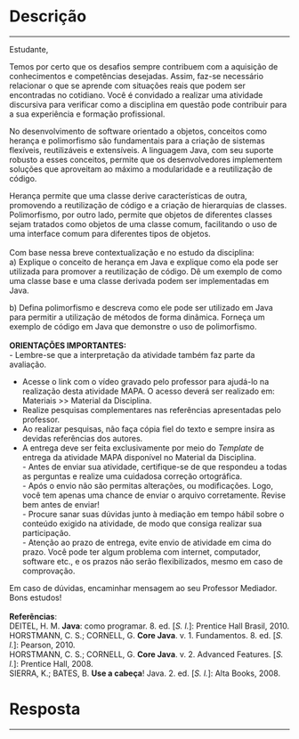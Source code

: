 # Descrição
---
Estudante,

Temos por certo que os desafios sempre contribuem com a aquisição de conhecimentos e competências desejadas. Assim, faz-se necessário relacionar o que se aprende com situações reais que podem ser encontradas no cotidiano. Você é convidado a realizar uma atividade discursiva para verificar como a disciplina em questão pode contribuir para a sua experiência e formação profissional.   
  
​No desenvolvimento de software orientado a objetos, conceitos como herança e polimorfismo são fundamentais para a criação de sistemas flexíveis, reutilizáveis e extensíveis. A linguagem Java, com seu suporte robusto a esses conceitos, permite que os desenvolvedores implementem soluções que aproveitam ao máximo a modularidade e a reutilização de código.  
  
Herança permite que uma classe derive características de outra, promovendo a reutilização de código e a criação de hierarquias de classes. Polimorfismo, por outro lado, permite que objetos de diferentes classes sejam tratados como objetos de uma classe comum, facilitando o uso de uma interface comum para diferentes tipos de objetos.  
   
Com base nessa breve contextualização e no estudo da disciplina:  
a) Explique o conceito de herança em Java e explique como ela pode ser utilizada para promover a reutilização de código. Dê um exemplo de como uma classe base e uma classe derivada podem ser implementadas em Java.  
  
b) Defina polimorfismo e descreva como ele pode ser utilizado em Java para permitir a utilização de métodos de forma dinâmica. Forneça um exemplo de código em Java que demonstre o uso de polimorfismo.  
   
**ORIENTAÇÕES IMPORTANTES:**  
- Lembre-se que a interpretação da atividade também faz parte da avaliação.  
- Acesse o link com o vídeo gravado pelo professor para ajudá-lo na realização desta atividade MAPA. O acesso deverá ser realizado em: Materiais >> Material da Disciplina.  
- Realize pesquisas complementares nas referências apresentadas pelo professor.  
- Ao realizar pesquisas, não faça cópia fiel do texto e sempre insira as devidas referências dos autores.  
- A entrega deve ser feita exclusivamente por meio do _Template_ de entrega da atividade MAPA disponível no Material da Disciplina.  
- Antes de enviar sua atividade, certifique-se de que respondeu a todas as perguntas e realize uma cuidadosa correção ortográfica.  
- Após o envio não são permitas alterações, ou modificações. Logo, você tem apenas uma chance de enviar o arquivo corretamente. Revise bem antes de enviar!​  
- Procure sanar suas dúvidas junto à mediação em tempo hábil sobre o conteúdo exigido na atividade, de modo que consiga realizar sua participação.  
- Atenção ao prazo de entrega, evite envio de atividade em cima do prazo. Você pode ter algum problema com internet, computador, software etc., e os prazos não serão flexibilizados, mesmo em caso de comprovação.  
  
Em caso de dúvidas, encaminhar mensagem ao seu Professor Mediador.  
Bons estudos!  
​  
**Referências**:  
DEITEL, H. M. **Java**: como programar. 8. ed. [_S. l._]: Prentice Hall Brasil, 2010.  
HORSTMANN, C. S.; CORNELL, G. **Core Java**. v. 1. Fundamentos. 8. ed. [_S. l._]: Pearson, 2010.  
HORSTMANN, C. S.; CORNELL, G. **Core Java**. v. 2. Advanced Features. [_S. l._]: Prentice Hall, 2008.  
SIERRA, K.; BATES, B. **Use a cabeça**! Java. 2. ed. [_S. l._]: Alta Books, 2008.

# Resposta
---
